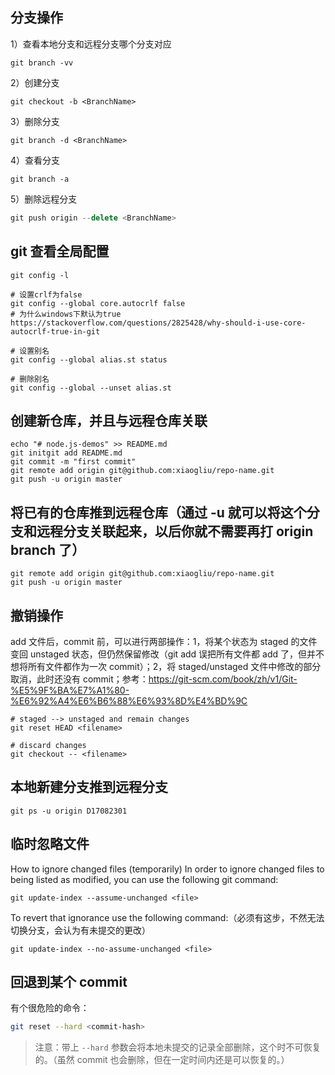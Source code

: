 ## 分支操作

1）查看本地分支和远程分支哪个分支对应

```
git branch -vv
```

2）创建分支

```
git checkout -b <BranchName>
```

3）删除分支

```
git branch -d <BranchName>
```

4）查看分支

```
git branch -a
```

5）删除远程分支

```js
git push origin --delete <BranchName>
```

## git 查看全局配置

```
git config -l

# 设置crlf为false
git config --global core.autocrlf false
# 为什么windows下默认为true https://stackoverflow.com/questions/2825428/why-should-i-use-core-autocrlf-true-in-git

# 设置别名
git config --global alias.st status

# 删除别名
git config --global --unset alias.st
```

## 创建新仓库，并且与远程仓库关联

```
echo "# node.js-demos" >> README.md
git initgit add README.md
git commit -m "first commit"
git remote add origin git@github.com:xiaogliu/repo-name.git
git push -u origin master
```

## 将已有的仓库推到远程仓库（通过 -u 就可以将这个分支和远程分支关联起来，以后你就不需要再打 origin branch 了）

```
git remote add origin git@github.com:xiaogliu/repo-name.git
git push -u origin master
```

## 撤销操作

add 文件后，commit 前，可以进行两部操作：1，将某个状态为 staged 的文件变回 unstaged 状态，但仍然保留修改（git add 误把所有文件都 add 了，但并不想将所有文件都作为一次 commit）；2，将 staged/unstaged 文件中修改的部分取消，此时还没有 commit；参考：https://git-scm.com/book/zh/v1/Git-%E5%9F%BA%E7%A1%80-%E6%92%A4%E6%B6%88%E6%93%8D%E4%BD%9C

```
# staged --> unstaged and remain changes
git reset HEAD <filename>

# discard changes
git checkout -- <filename>
```

## 本地新建分支推到远程分支

```
git ps -u origin D17082301
```

## 临时忽略文件

How to ignore changed files (temporarily)
In order to ignore changed files to being listed as modified, you can use the following git command:

```
git update-index --assume-unchanged <file>
```

To revert that ignorance use the following command:（必须有这步，不然无法切换分支，会认为有未提交的更改）

```
git update-index --no-assume-unchanged <file>
```

## 回退到某个 commit

有个很危险的命令：

```bash
git reset --hard <commit-hash>
```

> 注意：带上 `--hard` 参数会将本地未提交的记录全部删除，这个时不可恢复的。（虽然 commit 也会删除，但在一定时间内还是可以恢复的。）
